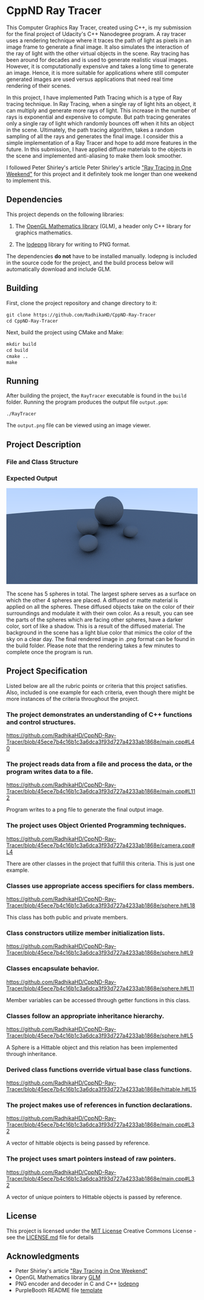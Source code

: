 # CppND Ray Tracer

This Computer Graphics Ray Tracer, created using C++, is my submission for the final project of Udacity's C++ Nanodegree program. 
A ray tracer uses a rendering technique where it traces the path of light as pixels in an image frame to generate a final image. It also simulates the 
interaction of the ray of light with the other virtual objects in the scene. Ray tracing has been around for decades and is used to generate realistic visual 
images. However, it is computationally expensive and takes a long time to generate an image. Hence, it is more suitable for applications where still 
computer generated images are used versus applications that need real time rendering of their scenes. 

In this project, I have implemented Path Tracing which is a type of Ray tracing technique. In Ray Tracing, when a single ray of light hits an object, it can 
multiply and generate more rays of light. This increase in the number of rays is exponential and expensive to compute. But path tracing generates only a 
single ray of light which randomly bounces off when it hits an object in the scene. Ultimately, the path tracing algorithm, takes a random sampling of all 
the rays and generates the final image. I consider this a simple implementation of a Ray Tracer and hope to add more features in the future. 
In this submission, I have applied diffuse materials to the objects in the scene and implemented anti-aliasing to make them look smoother. 

I followed Peter Shirley's article Peter Shirley's 
article ["Ray Tracing in One Weekend"](https://www.realtimerendering.com/raytracing/Ray%20Tracing%20in%20a%20Weekend.pdf) 
for this project and it definitely took me longer than one weekend to implement this.

## Dependencies

This project depends on the following libraries:

1. The [OpenGL Mathematics library](https://glm.g-truc.net/0.9.9/index.html) (GLM),
a header only C++ library for graphics mathematics.

2. The [lodepng](https://github.com/lvandeve/lodepng) library for writing to
PNG format.

The dependencies **do not** have to be installed manually. lodepng is included
in the source code for the project, and the build process below will automatically
download and include GLM.

## Building

First, clone the project repository and change directory to it:

```
git clone https://github.com/RadhikaHD/CppND-Ray-Tracer
cd CppND-Ray-Tracer
```

Next, build the project using CMake and Make:

```
mkdir build
cd build
cmake ..
make
```

## Running

After building the project, the `RayTracer` executable is found in the `build` folder.
Running the program produces the output file `output.ppm`:

```
./RayTracer
```

The `output.png` file can be viewed using an image viewer.

## Project Description

### File and Class Structure

### Expected Output

![Output image](https://github.com/RadhikaHD/CppND-Ray-Tracer/blob/master/images/output.png)

The scene has 5 spheres in total. The largest sphere serves as a surface on which the other 4 spheres are placed. A diffused or matte material 
is applied on all the spheres. These diffused objects take on the color of their surroundings and modulate it with their own color. As a result, you can 
see the parts of the spheres which are facing other spheres, have a darker color, sort of like a shadow. This is a result of the diffused material. 
The background in the scene has a light blue color that mimics the color of the sky on a clear day.
The final rendered image in .png format can be found in the build folder. Please note that the rendering takes a few minutes to complete once the program is run.

## Project Specification

Listed below are all the rubric points or criteria that this project satisfies. Also, included is one example for each criteria, even though 
there might be more instances of the criteria throughout the project.

### The project demonstrates an understanding of C++ functions and control structures.

https://github.com/RadhikaHD/CppND-Ray-Tracer/blob/45ece7b4c16b1c3a6dca3f93d727a4233ab1868e/main.cpp#L40

### The project reads data from a file and process the data, or the program writes data to a file.

https://github.com/RadhikaHD/CppND-Ray-Tracer/blob/45ece7b4c16b1c3a6dca3f93d727a4233ab1868e/main.cpp#L112

Program writes to a png file to generate the final output image.

### The project uses Object Oriented Programming techniques.

https://github.com/RadhikaHD/CppND-Ray-Tracer/blob/45ece7b4c16b1c3a6dca3f93d727a4233ab1868e/camera.cpp#L4

There are other classes in the project that fulfill this criteria. This is just one example.

### Classes use appropriate access specifiers for class members.

https://github.com/RadhikaHD/CppND-Ray-Tracer/blob/45ece7b4c16b1c3a6dca3f93d727a4233ab1868e/sphere.h#L18

This class has both public and private members.

### Class constructors utilize member initialization lists.

https://github.com/RadhikaHD/CppND-Ray-Tracer/blob/45ece7b4c16b1c3a6dca3f93d727a4233ab1868e/sphere.h#L9

### Classes encapsulate behavior.

https://github.com/RadhikaHD/CppND-Ray-Tracer/blob/45ece7b4c16b1c3a6dca3f93d727a4233ab1868e/sphere.h#L11

Member variables can be accessed through getter functions in this class.

### Classes follow an appropriate inheritance hierarchy.

https://github.com/RadhikaHD/CppND-Ray-Tracer/blob/45ece7b4c16b1c3a6dca3f93d727a4233ab1868e/sphere.h#L5

A Sphere is a Hittable object and this relation has been implemented through inheritance.

### Derived class functions override virtual base class functions.

https://github.com/RadhikaHD/CppND-Ray-Tracer/blob/45ece7b4c16b1c3a6dca3f93d727a4233ab1868e/hittable.h#L15

### The project makes use of references in function declarations.

https://github.com/RadhikaHD/CppND-Ray-Tracer/blob/45ece7b4c16b1c3a6dca3f93d727a4233ab1868e/main.cpp#L32

A vector of hittable objects is being passed by reference.

### The project uses smart pointers instead of raw pointers.

https://github.com/RadhikaHD/CppND-Ray-Tracer/blob/45ece7b4c16b1c3a6dca3f93d727a4233ab1868e/main.cpp#L32

A vector of unique pointers to Hittable objects is passed by reference.

## License 

This project is licensed under the [MIT License](LICENSE.md) Creative Commons License - see the [LICENSE.md](LICENSE.md) file for details

## Acknowledgments

* Peter Shirley's article ["Ray Tracing in One Weekend"](https://www.realtimerendering.com/raytracing/Ray%20Tracing%20in%20a%20Weekend.pdf)
* OpenGL Mathematics library [GLM](https://glm.g-truc.net/0.9.9/index.html)
* PNG encoder and decoder in C and C++ [lodepng](https://github.com/lvandeve/lodepng)
* PurpleBooth README file [template](https://gist.github.com/PurpleBooth/109311bb0361f32d87a2)

